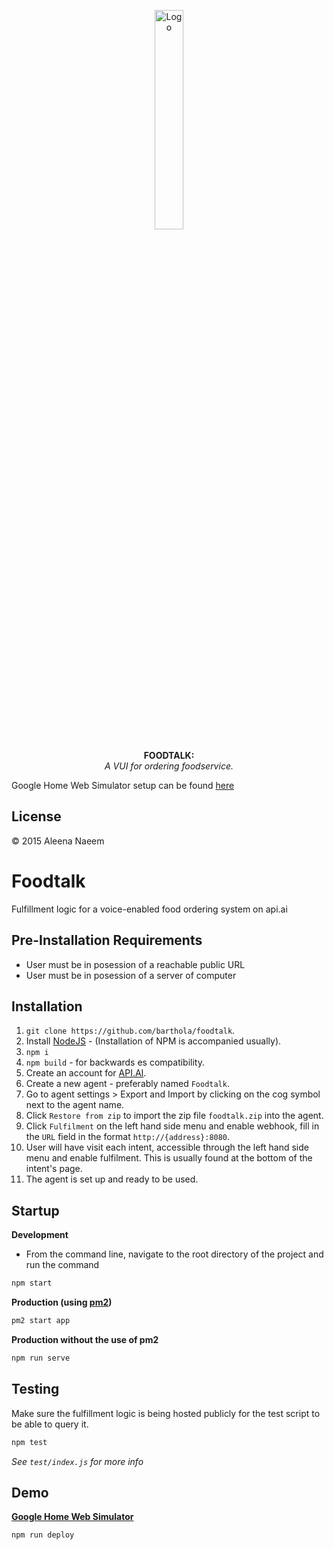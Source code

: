 <p align="center">
  <img src="https://github.com/barthola/foodtalk/blob/master/Logo.png" alt="Logo" width="30%">
</p>

<p align="center">
  <b>FOODTALK:</b>
  <br>
  <i>A VUI for ordering foodservice.</i>
</p>

Google Home Web Simulator setup can be found [here](https://developers.google.com/actions/tools/fulfillment-hosting#deploying_to_google_app_engine)

## License
© 2015 Aleena Naeem

# Foodtalk
Fulfillment logic for a voice-enabled food ordering system on api.ai

## Pre-Installation Requirements
- User must be in posession of a reachable public URL
- User must be in posession of a server of computer

## Installation

1. `git clone https://github.com/barthola/foodtalk`.
2. Install [NodeJS](https://nodejs.org/en/download/) - (Installation of NPM is accompanied usually).
3. `npm i`
4. `npm build` - for backwards es compatibility.
5. Create an account for [API.AI](https://api.ai/).
6. Create a new agent - preferably named `Foodtalk`.
7. Go to agent settings > Export and Import by clicking on the cog symbol next to the agent name.
8. Click `Restore from zip` to import the zip file `foodtalk.zip` into the agent.
9. Click `Fulfilment` on the left hand side menu and enable webhook, fill in the `URL` field in the format `http://{address}:8080`.
10. User will have visit each intent, accessible through the left hand side menu and enable fulfilment. This is usually found at the bottom of the intent's page.
11. The agent is set up and ready to be used.

## Startup

**Development**
- From the command line, navigate to the root directory of the project and run the command

```bash
npm start
```

**Production (using [pm2](https://github.com/Unitech/pm2))**
```bash
pm2 start app
```

**Production without the use of pm2**
```bash
npm run serve
```

## Testing
Make sure the fulfillment logic is being hosted publicly for the test script to be able to query it.
```bash
npm test
```
*See `test/index.js` for more info*

## Demo

**[Google Home Web Simulator](https://developers.google.com/actions/tools/web-simulator)**
```bash
npm run deploy
```
